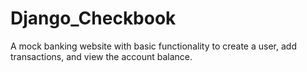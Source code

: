 # Django_Checkbook
A mock banking website with basic functionality to create a user, add transactions, and view the account balance.
